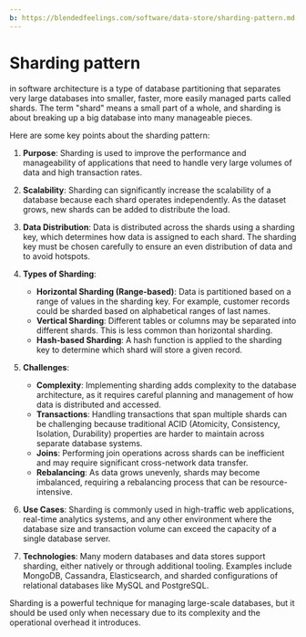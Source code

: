 ```yaml
---
b: https://blendedfeelings.com/software/data-store/sharding-pattern.md
---
```


# Sharding pattern 
in software architecture is a type of database partitioning that separates very large databases into smaller, faster, more easily managed parts called shards. The term "shard" means a small part of a whole, and sharding is about breaking up a big database into many manageable pieces.

Here are some key points about the sharding pattern:

1. **Purpose**: Sharding is used to improve the performance and manageability of applications that need to handle very large volumes of data and high transaction rates.

2. **Scalability**: Sharding can significantly increase the scalability of a database because each shard operates independently. As the dataset grows, new shards can be added to distribute the load.

3. **Data Distribution**: Data is distributed across the shards using a sharding key, which determines how data is assigned to each shard. The sharding key must be chosen carefully to ensure an even distribution of data and to avoid hotspots.

4. **Types of Sharding**:
   - **Horizontal Sharding (Range-based)**: Data is partitioned based on a range of values in the sharding key. For example, customer records could be sharded based on alphabetical ranges of last names.
   - **Vertical Sharding**: Different tables or columns may be separated into different shards. This is less common than horizontal sharding.
   - **Hash-based Sharding**: A hash function is applied to the sharding key to determine which shard will store a given record.

5. **Challenges**:
   - **Complexity**: Implementing sharding adds complexity to the database architecture, as it requires careful planning and management of how data is distributed and accessed.
   - **Transactions**: Handling transactions that span multiple shards can be challenging because traditional ACID (Atomicity, Consistency, Isolation, Durability) properties are harder to maintain across separate database systems.
   - **Joins**: Performing join operations across shards can be inefficient and may require significant cross-network data transfer.
   - **Rebalancing**: As data grows unevenly, shards may become imbalanced, requiring a rebalancing process that can be resource-intensive.

6. **Use Cases**: Sharding is commonly used in high-traffic web applications, real-time analytics systems, and any other environment where the database size and transaction volume can exceed the capacity of a single database server.

7. **Technologies**: Many modern databases and data stores support sharding, either natively or through additional tooling. Examples include MongoDB, Cassandra, Elasticsearch, and sharded configurations of relational databases like MySQL and PostgreSQL.

Sharding is a powerful technique for managing large-scale databases, but it should be used only when necessary due to its complexity and the operational overhead it introduces.